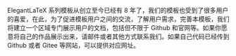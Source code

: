ElegantLaTeX 系列模板从创立至今已经有 8 年了，我们的模板也受到了很多用户的喜爱，在此，为了促进模板用户之间的交流，了解用户需求，完善本模板，我们将建立一个区域专门展示用户的文档，包括但不限于 Github 和官网等。如果你愿意将自己的作品展示出来，请邮件或者其他方式联系我们。如果自己代码已经传到 Github 或者 Gitee 等网站，可以提供对应网址。
